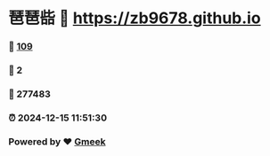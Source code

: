 # 琶琶啙 :link: https://zb9678.github.io 
### :page_facing_up: [109](https://zb9678.github.io/tag.html) 
### :speech_balloon: 2 
### :hibiscus: 277483 
### :alarm_clock: 2024-12-15 11:51:30 
### Powered by :heart: [Gmeek](https://github.com/Meekdai/Gmeek)
